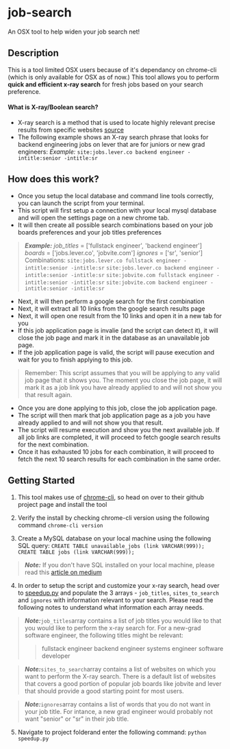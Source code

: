 # job-search
An OSX tool to help widen your job search net!

## Description
This is a tool limited OSX users because of it's dependancy on chrome-cli (which is only available for OSX as of now.) This tool allows you to perform __quick and efficient x-ray search__ for fresh jobs based on your search preference.

#### What is X-ray/Boolean search?
- X-ray search is a method that is used to locate highly relevant precise results from specific websites [source](https://resources.workable.com/hr-terms/what-is-google-x-ray-search)
- The following example shows an X-ray search phrase that looks for backend engineering jobs on lever that are for juniors or new grad engineers:
_Example:_ `site:jobs.lever.co backend engineer -intitle:senior -intitle:sr`

## How does this work?
- Once you setup the local database and command line tools correctly, you can launch the script from your terminal.
- This script will first setup a connection with your local mysql database and will open the settings page on a new chrome tab.
- It will then create all possible search combinations based on your job boards preferences and your job titles preferences
> _**Example:**_
_job_titles_ = ['fullstack engineer', 'backend engineer']
_boards_ = ['jobs.lever.co', 'jobvite.com']
_ignores_ = ['sr', 'senior']
Combinations:
`site:jobs.lever.co fullstack engineer -intitle:senior -intitle:sr`
`site:jobs.lever.co backend engineer -intitle:senior -intitle:sr`
`site:jobvite.com fullstack engineer -intitle:senior -intitle:sr`
`site:jobvite.com backend engineer -intitle:senior -intitle:sr`
- Next, it will then perform a google search for the first combination
- Next, it will extract all 10 links from the google search results page
- Next, it will open one result from the 10 links and open it in a new tab for you
- If this job application page is invalie (and the script can detect it), it will close the job page and mark it in the database as an unavailable job page.
- If the job application page is valid, the script will pause execution and wait for you to finish applying to this job.
> Remember: This script assumes that you will be applying to any valid job page that it shows you. The moment you close the job page, it will mark it as a job link you have already applied to and will not show you that result again.
- Once you are done applying to this job, close the job application page.
- The script will then mark that job application page as a job you have already applied to and will not show you that result.
- The script will resume execution and show you the next available job. If all job links are completed, it will proceed to fetch google search results for the next combination.
- Once it has exhausted 10 jobs for each combination, it will proceed to fetch the next 10 search results for each combination in the same order.

## Getting Started
1. This tool makes use of [chrome-cli](https://github.com/prasmussen/chrome-cli#installation "Link to chrome-cli GitHub page"), so head on over to their github project page and install the tool

2. Verify the install by checking chrome-cli version using the following command
`chrome-cli version`

3. Create a MySQL database on your local machine using the following SQL query:
`CREATE TABLE unavailable_jobs (link VARCHAR(999));`
`CREATE TABLE jobs (link VARCHAR(999));`

> _**Note:**_ If you don't have SQL installed on your local machine, please read this [article on medium](https://medium.com/employbl/how-to-install-mysql-on-mac-osx-5b266cfab3b6)

4. In order to setup the script and customize your x-ray search, head over to [speedup.py](https://github.com/raj-aayush/job-search/blob/master/speedup.py#L167) and populate the 3 arrays - `job_titles`, `sites_to_search` and `ignores` with information relevant to your search. Please read the following notes to understand what information each array needs.
> _**Note:**_`job_titles`array contains a list of job titles you would like to that you would like to perform the x-ray search for. For a new-grad software engineer, the following titles might be relevant:
>> fullstack engineer
>> backend engineer
>> systems engineer
>> software developer

> _**Note:**_`sites_to_search`array contains a list of websites on which you want to perform the X-ray search. There is a default list of websites that covers a good portion of popular job boards like jobvite and lever that should provide a good starting point for most users.

> _**Note:**_`ignores`array contains a list of words that you do not want in your job title. For intance, a new grad engineer would probably not want "senior" or "sr" in their job title.

5. Navigate to project folderand enter the following command: `python speedup.py`